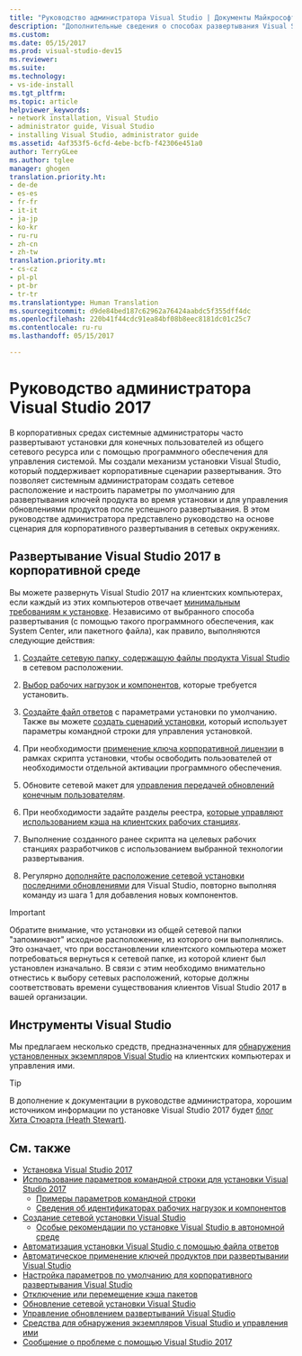 ```yaml
---
title: "Руководство администратора Visual Studio | Документы Майкрософт"
description: "Дополнительные сведения о способах развертывания Visual Studio в корпоративной среде."
ms.custom: 
ms.date: 05/15/2017
ms.prod: visual-studio-dev15
ms.reviewer: 
ms.suite: 
ms.technology:
- vs-ide-install
ms.tgt_pltfrm: 
ms.topic: article
helpviewer_keywords:
- network installation, Visual Studio
- administrator guide, Visual Studio
- installing Visual Studio, administrator guide
ms.assetid: 4af353f5-6cfd-4ebe-bcfb-f42306e451a0
author: TerryGLee
ms.author: tglee
manager: ghogen
translation.priority.ht:
- de-de
- es-es
- fr-fr
- it-it
- ja-jp
- ko-kr
- ru-ru
- zh-cn
- zh-tw
translation.priority.mt:
- cs-cz
- pl-pl
- pt-br
- tr-tr
ms.translationtype: Human Translation
ms.sourcegitcommit: d9de84bed187c62962a76424aabdc5f355dff4dc
ms.openlocfilehash: 220b41f44cdc91ea84bf08b8eec8181dc01c25c7
ms.contentlocale: ru-ru
ms.lasthandoff: 05/15/2017

---
```

# <a name="visual-studio-2017-administrator-guide"></a>Руководство администратора Visual Studio 2017

В корпоративных средах системные администраторы часто развертывают установки для конечных пользователей из общего сетевого ресурса или с помощью программного обеспечения для управления системой. Мы создали механизм установки Visual Studio, который поддерживает корпоративные сценарии развертывания. Это позволяет системным администраторам создать сетевое расположение и настроить параметры по умолчанию для развертывания ключей продукта во время установки и для управления обновлениями продуктов после успешного развертывания. В этом руководстве администратора представлено руководство на основе сценария для корпоративного развертывания в сетевых окружениях.

## <a name="deploying-visual-studio-2017-in-an-enterprise-environment"></a>Развертывание Visual Studio 2017 в корпоративной среде

Вы можете развернуть Visual Studio 2017 на клиентских компьютерах, если каждый из этих компьютеров отвечает [минимальным требованиям к установке](https://www.visualstudio.com/en-us/productinfo/vs2017-system-requirements-vs). Независимо от выбранного способа развертывания (с помощью такого программного обеспечения, как System Center, или пакетного файла), как правило, выполняются следующие действия:

1. [Создайте сетевую папку, содержащую файлы продукта Visual Studio](create-a-network-installation-of-visual-studio.md) в сетевом расположении.

2. [Выбор рабочих нагрузок и компонентов](workload-and-component-ids.md), которые требуется установить.

3. [Создайте файл ответов](automated-installation-with-response-file.md) с параметрами установки по умолчанию. Также вы можете [создать сценарий установки](use-command-line-parameters-to-install-visual-studio.md), который использует параметры командной строки для управления установкой.

4. При необходимости [применение ключа корпоративной лицензии](automatically-apply-product-keys-when-deploying-visual-studio.md) в рамках скрипта установки, чтобы освободить пользователей от необходимости отдельной активации программного обеспечения.

5. Обновите сетевой макет для [управления передачей обновлений конечным пользователям](controlling-updates-to-visual-studio-deployments.md).

6. При необходимости задайте разделы реестра, [которые управляют использованием кэша на клиентских рабочих станциях](set-defaults-for-enterprise-deployments.md).

7. Выполнение созданного ранее скрипта на целевых рабочих станциях разработчиков с использованием выбранной технологии развертывания.

8. Регулярно [дополняйте расположение сетевой установки последними обновлениями](update-a-network-installation-of-visual-studio.md) для Visual Studio, повторно выполняя команду из шага 1 для добавления новых компонентов.

> [!IMPORTANT]
> Обратите внимание, что установки из общей сетевой папки "запоминают" исходное расположение, из которого они выполнялись. Это означает, что при восстановлении клиентского компьютера может потребоваться вернуться к сетевой папке, из которой клиент был установлен изначально. В связи с этим необходимо внимательно отнестись к выбору сетевых расположений, которые должны соответствовать времени существования клиентов Visual Studio 2017 в вашей организации.

## <a name="visual-studio-tools"></a>Инструменты Visual Studio
Мы предлагаем несколько средств, предназначенных для [обнаружения установленных экземпляров Visual Studio](tools-for-managing-visual-studio-instances.md) на клиентских компьютерах и управления ими.

> [!TIP]
> В дополнение к документации в руководстве администратора, хорошим источником информации по установке Visual Studio 2017 будет [блог Хита Стюарта (Heath Stewart)](https://blogs.msdn.microsoft.com/heaths/tag/vs2017/).

## <a name="see-also"></a>См. также
* [Установка Visual Studio 2017](install-visual-studio.md)
* [Использование параметров командной строки для установки Visual Studio 2017](use-command-line-parameters-to-install-visual-studio.md)
  * [Примеры параметров командной строки](command-line-parameter-examples.md)
  * [Сведения об идентификаторах рабочих нагрузок и компонентов](workload-and-component-ids.md)
* [Создание сетевой установки Visual Studio](create-a-network-installation-of-visual-studio.md)
  * [Особые рекомендации по установке Visual Studio в автономной среде](install-visual-studio-in-offline-environment.md)
* [Автоматизация установки Visual Studio с помощью файла ответов](automated-installation-with-response-file.md)
* [Автоматическое применение ключей продуктов при развертывании Visual Studio](automatically-apply-product-keys-when-deploying-visual-studio.md)
* [Настройка параметров по умолчанию для корпоративного развертывания Visual Studio](set-defaults-for-enterprise-deployments.md)
* [Отключение или перемещение кэша пакетов](disable-or-move-the-package-cache.md)
* [Обновление сетевой установки Visual Studio](update-a-network-installation-of-visual-studio.md)
* [Управление обновлением развертываний Visual Studio](controlling-updates-to-visual-studio-deployments.md)
* [Средства для обнаружения экземпляров Visual Studio и управления ими](tools-for-managing-visual-studio-instances.md)
* [Сообщение о проблеме с помощью Visual Studio 2017](../ide/how-to-report-a-problem-with-visual-studio-2017.md)

